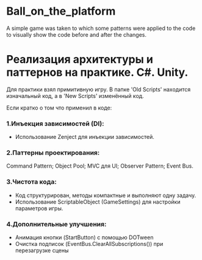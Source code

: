 # Ball_on_the_platform
A simple game was taken to which some patterns were applied to the code to visually show the code before and after the changes.
# Реализация архитектуры и паттернов на практике. C#. Unity.
Для практики взял примитивную игру. В папке 'Old Scripts' находится изначальный код, а в 'New Scripts' изменённый код.

Если кратко о том что применил в коде:
### 1.Инъекция зависимостей (DI):
 - Использование Zenject для инъекции зависимостей.
### 2.Паттерны проектирования:
Command Pattern; Object Pool; MVC для UI; Observer Pattern; Event Bus.
### 3.Чистота кода:
 - Код структурирован, методы компактные и выполняют одну задачу.
 - Использование ScriptableObject (GameSettings) для настройки параметров игры.
### 4.Дополнительные улучшения:
 - Анимация кнопки (StartButton) с помощью DOTween
 - Очистка подписок (EventBus.ClearAllSubscriptions()) при перезагрузке сцены
 
